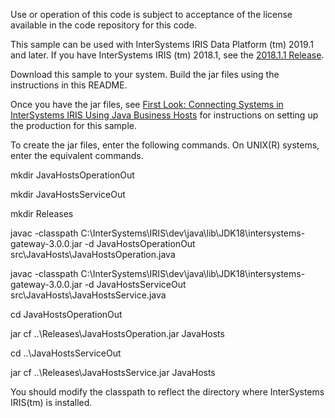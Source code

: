 ﻿﻿﻿﻿Use or operation of this code is subject to acceptance of the license available in the code repository for this code.This sample can be used with InterSystems IRIS Data Platform (tm) 2019.1 and later. If you have InterSystems IRIS (tm) 2018.1, see the <a href="https://github.com/intersystems/FirstLook-JavaHosts/tree/2018.1.1">2018.1.1 Release</a>.Download this sample to your system. Build the jar files using the instructions in this README.Once you have the jar files, see <a href="http://docs.intersystems.com/iris201811/csp/docbook/DocBook.UI.Page.cls?KEY=AFL_javabusinesshosts">First Look: Connecting Systems in InterSystems IRIS Using Java Business Hosts</a> for instructions on setting up the production for this sample.   To create the jar files, enter the following commands. On UNIX(R) systems, enter the equivalent commands.mkdir JavaHostsOperationOutmkdir JavaHostsServiceOutmkdir Releasesjavac -classpath C:\InterSystems\IRIS\dev\java\lib\JDK18\intersystems-gateway-3.0.0.jar -d JavaHostsOperationOut src\JavaHosts\JavaHostsOperation.javajavac -classpath C:\InterSystems\IRIS\dev\java\lib\JDK18\intersystems-gateway-3.0.0.jar -d JavaHostsServiceOut src\JavaHosts\JavaHostsService.javacd JavaHostsOperationOutjar cf ..\Releases\JavaHostsOperation.jar JavaHostscd ..\JavaHostsServiceOutjar cf ..\Releases\JavaHostsService.jar JavaHostsYou should modify the classpath to reflect the directory where InterSystems IRIS(tm) is installed.   